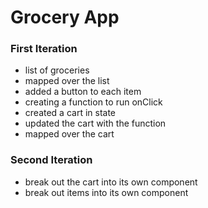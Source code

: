 # Grocery App

### First Iteration
- list of groceries
- mapped over the list
- added a button to each item
- creating a function to run onClick
- created a cart in state
- updated the cart with the function
- mapped over the cart

### Second Iteration
- break out the cart into its own component
- break out items into its own component
